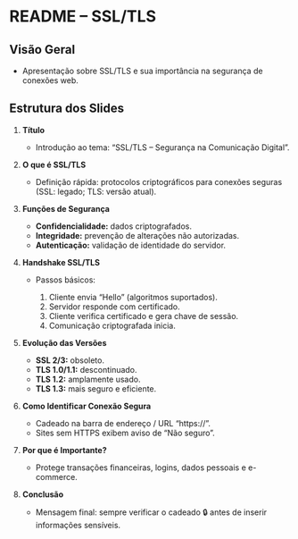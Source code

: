 # README – SSL/TLS 

## Visão Geral

* Apresentação sobre SSL/TLS e sua importância na segurança de conexões web.

## Estrutura dos Slides

1. **Título**

   * Introdução ao tema: “SSL/TLS – Segurança na Comunicação Digital”.

2. **O que é SSL/TLS**

   * Definição rápida: protocolos criptográficos para conexões seguras (SSL: legado; TLS: versão atual).

3. **Funções de Segurança**

   * **Confidencialidade:** dados criptografados.
   * **Integridade:** prevenção de alterações não autorizadas.
   * **Autenticação:** validação de identidade do servidor.

4. **Handshake SSL/TLS**

   * Passos básicos:

     1. Cliente envia “Hello” (algoritmos suportados).
     2. Servidor responde com certificado.
     3. Cliente verifica certificado e gera chave de sessão.
     4. Comunicação criptografada inicia.

5. **Evolução das Versões**

   * **SSL 2/3:** obsoleto.
   * **TLS 1.0/1.1:** descontinuado.
   * **TLS 1.2:** amplamente usado.
   * **TLS 1.3:** mais seguro e eficiente.

6. **Como Identificar Conexão Segura**

   * Cadeado na barra de endereço / URL “https\://”.
   * Sites sem HTTPS exibem aviso de “Não seguro”.

7. **Por que é Importante?**

   * Protege transações financeiras, logins, dados pessoais e e-commerce.

8. **Conclusão**

   * Mensagem final: sempre verificar o cadeado 🔒 antes de inserir informações sensíveis.
